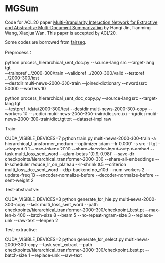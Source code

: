 # MGSum
Code for ACL'20 paper [Multi-Granularity Interaction Network for Extractive and Abstractive Multi-Document Summarization](https://www.aclweb.org/anthology/2020.acl-main.556/) by Hanqi Jin, Tianming Wang, Xiaojun Wan. This paper is accepted by ACL'20.

Some codes are borrowed from [fairseq](https://github.com/pytorch/fairseq).

Preprocess：

python process_hierarchical_sent_doc.py --source-lang src --target-lang tgt \
  --trainpref ../2000-300/train --validpref ../2000-300/valid --testpref ../2000-300/test \
  --destdir multi-news-2000-300-train --joined-dictionary --nwordssrc 50000 --workers 10

python process_hierarchical_sent_doc_copy.py --source-lang src --target-lang tgt \
  --testpref ./data/2000-300/test --destdir multi-news-2000-300-copy --workers 10 --srcdict multi-news-2000-300-train/dict.src.txt --tgtdict multi-news-2000-300-train/dict.tgt.txt --dataset-impl raw

Train:

CUDA_VISIBLE_DEVICES=7 python train.py multi-news-2000-300-train   -a hierarchical_transformer_medium --optimizer adam --lr 0.0001 -s src -t tgt  --dropout 0.1 --max-tokens 2000   --share-decoder-input-output-embed   --task multi_loss_sent_word   --adam-betas '(0.9, 0.98)' --save-dir checkpoints/hierarchical_transformer-2000-300 --share-all-embeddings  --lr-scheduler reduce_lr_on_plateau --lr-shrink 0.5 --criterion multi_loss_doc_sent_word --ddp-backend no_c10d --num-workers 2 --update-freq 13 --encoder-normalize-before --decoder-normalize-before --sent-weight 2

Test-abstractive:

CUDA_VISIBLE_DEVICES=3 python generate_for_hie.py multi-news-2000-300-copy --task multi_loss_sent_word --path checkpoints/hierarchical_transformer-2000-300/checkpoint_best.pt --max-len-b 400 --batch-size 8 --beam 5  --no-repeat-ngram-size 3 --replace-unk --raw-text --lenpen 2  

Test-extractive:

CUDA_VISIBLE_DEVICES=2 python generate_for_select.py multi-news-2000-300-copy --task sent_extract --path checkpoints/hierarchical_transformer-2000-300/checkpoint_best.pt --batch-size 1 --replace-unk --raw-text


